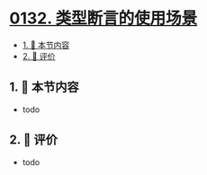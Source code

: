 # [0132. 类型断言的使用场景](https://github.com/tnotesjs/TNotes.typescript/tree/main/notes/0132.%20%E7%B1%BB%E5%9E%8B%E6%96%AD%E8%A8%80%E7%9A%84%E4%BD%BF%E7%94%A8%E5%9C%BA%E6%99%AF)

<!-- region:toc -->

- [1. 🎯 本节内容](#1--本节内容)
- [2. 🫧 评价](#2--评价)

<!-- endregion:toc -->

## 1. 🎯 本节内容

- todo

## 2. 🫧 评价

- todo
